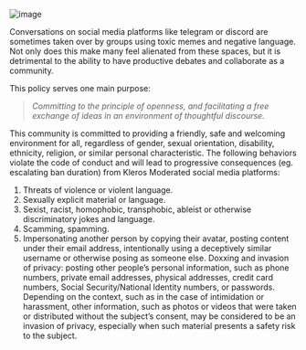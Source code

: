 ![image](https://user-images.githubusercontent.com/10378902/211790658-1fe49e14-a800-43c2-bcb4-c5ed97867064.png)


Conversations on social media platforms like telegram or discord are sometimes taken over by groups using toxic memes and negative language. Not only does this make many feel alienated from these spaces, but it is detrimental to the  ability to have productive debates and collaborate as a community.

This policy serves one main purpose:

> *Committing to the principle of openness, and facilitating a free exchange of ideas in an environment of thoughtful discourse.*

This community is committed to providing a friendly, safe and welcoming environment for all, regardless of gender, sexual orientation, disability, ethnicity, religion, or similar personal characteristic.
The following behaviors violate the code of conduct and will lead to progressive consequences (eg. escalating ban duration) from Kleros Moderated social media platforms:

1. Threats of violence or violent language.
2. Sexually explicit material or language.
3. Sexist, racist, homophobic, transphobic, ableist or otherwise discriminatory jokes and language.
4. Scamming, spamming.
5. Impersonating another person by copying their avatar, posting content under their email address, intentionally using a deceptively similar username or otherwise posing as someone else.
Doxxing and invasion of privacy: posting other people’s personal information, such as phone numbers, private email addresses, physical addresses, credit card numbers, Social Security/National Identity numbers, or passwords. Depending on the context, such as in the case of intimidation or harassment, other information, such as photos or videos that were taken or distributed without the subject’s consent, may be considered to be an invasion of privacy, especially when such material presents a safety risk to the subject.
